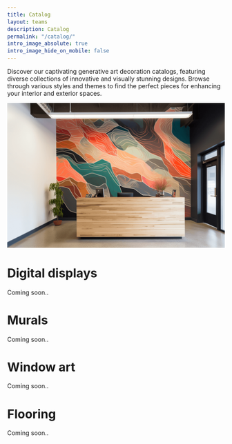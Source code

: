 ```yaml
---
title: Catalog
layout: teams
description: Catalog
permalink: "/catalog/"
intro_image_absolute: true
intro_image_hide_on_mobile: false
---
```


Discover our captivating generative art decoration catalogs, featuring diverse collections of innovative and visually stunning designs. Browse through various styles and themes to find the perfect pieces for enhancing your interior and exterior spaces.

![Desk](/images/desk.png)

# Digital displays

Coming soon..

# Murals

Coming soon..

# Window art

Coming soon..

# Flooring

Coming soon..


